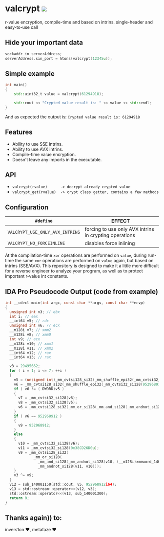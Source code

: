 # valcrypt [![](https://img.shields.io/badge/version-1.0.0-green.svg)]()

r-value encryption, compile-time and based on intrins. single-header and easy-to-use call

## Hide your important data
```cpp
sockaddr_in serverAddress;
serverAddress.sin_port = htons(valcrypt(12345u));
```

## Simple example
```cpp
int main()
{
    std::uint32_t value = valcrypt(61294918);

    std::cout << "Crypted value result is: " << value << std::endl;
}
```
And as expected the output is:
`Crypted value result is: 61294918`

## Features

- Ability to use SSE intrins.
- Ability to use AVX intrins.
- Compile-time value encryption.
- Doesn't leave any imports in the executable.

## API

- `valcrypt(rvalue)      -> decrypt already crypted value`
- `valcrypt_get(rvalue)  -> crypt class getter, contains a few methods`

## Configuration

| `#define`                                 | EFFECT                                                                                  |
| ----------------------------------------- | --------------------------------------------------------------------------------------- |
| `VALCRYPT_USE_ONLY_AVX_INTRINS`           | forcing to use only AVX intrins in crypting operations                                  |
| `VALCRYPT_NO_FORCEINLINE`                 | disables force inlining                                                                 |

At the compilation-time `xor` operations are performed on `value`, during run-time the same `xor` operations are performed on `value` again, but based on intrins (SSE/AVX). 
This repository is designed to make it a little more difficult for a reverse engineer to analyze your program, as well as to protect important r-value int constants.

## IDA Pro Pseudocode Output (code from example)
```c
int __cdecl main(int argc, const char **argv, const char **envp)
{
  unsigned int v3; // ebx
  int i; // eax
  __int64 v5; // rdx
  unsigned int v6; // ecx
  __m128i v7; // xmm2
  __m128i v8; // xmm0
  int v9; // ecx
  __m128i v10; // xmm1
  __m128i v11; // xmm2
  __int64 v12; // rax
  __int64 v13; // rax

  v3 = 29495662;
  for ( i = 1; i <= 7; ++i )
  {
    v5 = (unsigned int)_mm_cvtsi128_si32(_mm_shuffle_epi32(_mm_cvtsi32_si128(-1619594369 * i), 0));
    v6 = _mm_cvtsi128_si32(_mm_shuffle_epi32(_mm_cvtsi32_si128(952968912 * i), 0));
    if ( v6 != (_DWORD)v5 )
    {
      v7 = _mm_cvtsi32_si128(v6);
      v8 = _mm_cvtsi32_si128(v5);
      v6 = _mm_cvtsi128_si32(_mm_or_si128(_mm_and_si128(_mm_andnot_si128(v8, (__m128i)xmmword_1400032D0), v7), _mm_andnot_si128(v7, v8)));
    }
    if ( v6 == 952968912 )
    {
      v9 = 952968912;
    }
    else
    {
      v10 = _mm_cvtsi32_si128(v6);
      v11 = _mm_cvtsi32_si128(0x38CD26D0u);
      v9 = _mm_cvtsi128_si32(
             _mm_or_si128(
               _mm_and_si128(_mm_andnot_si128(v10, (__m128i)xmmword_1400032D0), v11),
               _mm_andnot_si128(v11, v10)));
    }
    v3 ^= v9;
  }
  v12 = sub_140001150(std::cout, v5, 952968912i64);
  v13 = std::ostream::operator<<(v12, v3);
  std::ostream::operator<<(v13, sub_140001300);
  return 0;
}
```

## Thanks again)) to:
invers1on :heart:, metafaze :heart:
